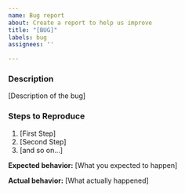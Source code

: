 ```yaml
---
name: Bug report
about: Create a report to help us improve
title: "[BUG]"
labels: bug
assignees: ''

---
```


### Description

[Description of the bug]

### Steps to Reproduce

1. [First Step]
2. [Second Step]
3. [and so on...]

**Expected behavior:** [What you expected to happen]

**Actual behavior:** [What actually happened]
